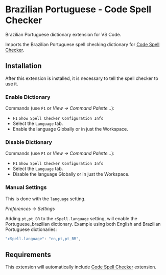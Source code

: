 # Brazilian Portuguese - Code Spell Checker

Brazilian Portuguese dictionary extension for VS Code.

Imports the Brazilian Portuguese spell checking dictionary for [Code Spell Checker](https://marketplace.visualstudio.com/items?itemName=streetsidesoftware.code-spell-checker).

## Installation

After this extension is installed, it is necessary to tell the spell checker to use it.

### Enable Dictionary

Commands (use `F1` or _View -> Command Palette..._):

- `F1` `Show Spell Checker Configuration Info`
- Select the `Language` tab.
- Enable the language Globally or in just the Workspace.

### Disable Dictionary

Commands (use `F1` or _View -> Command Palette..._):

- `F1` `Show Spell Checker Configuration Info`
- Select the `Language` tab.
- Disable the language Globally or in just the Workspace.

### Manual Settings

This is done with the `language` setting.

_Preferences_ -> _Settings_

Adding `pt,pt_BR` to the `cSpell.language` setting, will enable the Portuguese_brazilian dictionary.
Example using both English and Brazilian Portuguese dictionaries:

```javascript
"cSpell.language": "en,pt,pt_BR",
```

## Requirements

This extension will automatically include [Code Spell Checker](https://marketplace.visualstudio.com/items?itemName=streetsidesoftware.code-spell-checker) extension.

